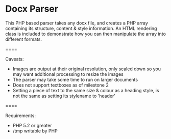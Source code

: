 Docx Parser
====

This PHP based parser takes any docx file, and creates a PHP array containing its structure, content &amp; style information.
An HTML rendering class is included to demonstrate how you can then manipulate the array into different formats.

====

Caveats:

- Images are output at their original resolution, only scaled down so you may want additional processing to resize the images
- The parser may take some time to run on larger documents
- Does not support textboxes as of milestone 2
- Setting a piece of text to the same size &amp; colour as a heading style, is not the same as setting its stylename to 'header'

====

Requirements:

- PHP 5.2 or greater
- /tmp writable by PHP
